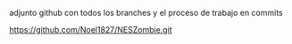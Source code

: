 adjunto github con todos los branches y el proceso de trabajo en commits

https://github.com/Noel1827/NESZombie.git
